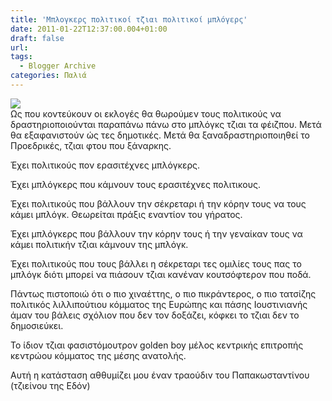 ```yaml
---
title: 'Μπλογκερς πολιτικοί τζιαι πολιτικοί μπλόγερς'
date: 2011-01-22T12:37:00.004+01:00
draft: false
url: 
tags:
  - Blogger Archive
categories: Παλιά
---
```


[![](https://blogger.googleusercontent.com/img/b/R29vZ2xl/AVvXsEjmNkxy7BAf7C6zSldTpEs2ZMGVqyrAT7b3Mg6CZZzBKmUaPv6fFir8X2o2y3sWKUQDfC36uJzusl-kvhE6RQkrBu4B9kPkfljDKUut_6IvQLkwcH9wzGm-hJRtz_C20hrBVZspsQT_v_I/s320/Capture+d%25E2%2580%2599%25C3%25A9cran+2011-01-22+%25C3%25A0+12.48.36.png)](https://blogger.googleusercontent.com/img/b/R29vZ2xl/AVvXsEjmNkxy7BAf7C6zSldTpEs2ZMGVqyrAT7b3Mg6CZZzBKmUaPv6fFir8X2o2y3sWKUQDfC36uJzusl-kvhE6RQkrBu4B9kPkfljDKUut_6IvQLkwcH9wzGm-hJRtz_C20hrBVZspsQT_v_I/s1600/Capture+d%25E2%2580%2599%25C3%25A9cran+2011-01-22+%25C3%25A0+12.48.36.png)  
Ως που κοντεύκουν οι εκλογές θα θωρούμεν τους πολιτικούς να δραστηριοποιούνται παραπάνω πάνω στο μπλόγκς τζιαι τα φέιζπου. Μετά θα εξαφανιστούν ώς τες δημοτικές. Μετά θα ξαναδραστηριοποιηθεί το Προεδρικές, τζιαι φτου που ξάναρκης.

  

Έχει πολιτικούς πον ερασιτέχνες μπλόγκερς.

Έχει μπλόγκερς που κάμνουν τους ερασιτέχνες πολιτικους.

Έχει πολιτικούς που βάλλουν την σέκρεταρι ή την κόρην τους να τους κάμει μπλόγκ. Θεωρείται πράξις εναντίον του γήρατος.

Έχει μπλόγκερς που βάλλουν την κόρην τους ή την γεναίκαν τους να κάμει πολιτικήν τζιαι κάμνουν της μπλόγκ.

Έχει πολιτικούς που τους βάλλει η σέκρεταρι τες ομιλίες τους πας το μπλόγκ διότι μπορεί να πιάσουν τζιαι κανέναν κουτσόφτερον που ποδά.

  

Πάντως πιστοποιώ ότι ο πιο χιναέττης, ο πιο πικράντερος, ο πιο τατσίζης πολιτικός λιλλιπούτιου κόμματος της Ευρώπης και πάσης Ιουστινιανής άμαν του βάλεις σχόλιον που δεν τον δοξάζει, κόφκει το τζιαι δεν το δημοσιεύκει.

  

Το ίδιον τζιαι φασιστόμουτρον golden boy μέλος κεντρικής επιτροπής κεντρώου κόμματος της μέσης ανατολής.

  

Αυτή η κατάσταση αθθυμίζει μου έναν τραούδιν του Παπακωσταντίνου (τζιείνου της Εδόν)
